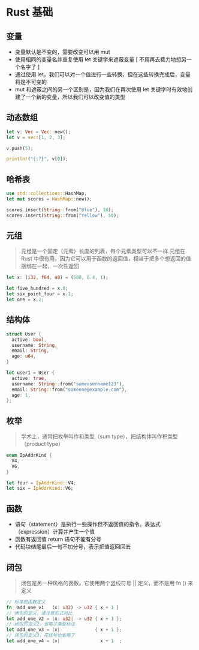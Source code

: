 # Rust 基础

## 变量

* 变量默认是不变的，需要改变可以用 mut
* 使用相同的变量名并重复使用 let 关键字来遮蔽变量 [ 不用再去费力地想另一个名字了 ]
* 通过使用 let，我们可以对一个值进行一些转换，但在这些转换完成后，变量将是不可变的
* mut 和遮蔽之间的另一个区别是，因为我们在再次使用 let 关键字时有效地创建了一个新的变量，所以我们可以改变值的类型

## 动态数组

```rust
let v: Vec = Vec::new();
let v = vec![1, 2, 3];

v.push(5);

println!("{:?}", v[0]);
```

## 哈希表

```rust
use std::collections::HashMap;
let mut scores = HashMap::new();

scores.insert(String::from("Blue"), 10); 
scores.insert(String::from("Yellow"), 50);
```

## 元组

> 元组是一个固定（元素）长度的列表，每个元素类型可以不一样
> 元组在 Rust 中很有用，因为它可以用于函数的返回值，相当于把多个想返回的值捆绑在一起，一次性返回

```rust
let x: (i32, f64, u8) = (500, 6.4, 1);

let five_hundred = x.0;
let six_point_four = x.1;
let one = x.2;
```

## 结构体

```rust
struct User {
  active: bool, 
  username: String, 
  email: String, 
  age: u64,
}

let user1 = User { 
  active: true, 
  username: String::from("someusername123"), 
  email: String::from("someone@example.com"), 
  age: 1, 
};
```

## 枚举

> 学术上，通常把枚举叫作和类型（sum type），把结构体叫作积类型（product type）

```rust
enum IpAddrKind { 
  V4, 
  V6,
}

let four = IpAddrKind::V4;
let six = IpAddrKind::V6;
```

## 函数

* 语句（statement）是执行一些操作但不返回值的指令。表达式（expression）计算并产生一个值
* 函数有返回值 return 语句不能有分号
* 代码块结尾最后一句不加分号，表示把值返回回去

## 闭包

> 闭包是另一种风格的函数。它使用两个竖线符号 || 定义，而不是用 fn () 来定义

```rust
// 标准的函数定义
fn  add_one_v1   (x: u32) -> u32 { x + 1 }
// 闭包的定义，请注意形式对比
let add_one_v2 = |x: u32| -> u32 { x + 1 };
// 闭包的定义2，省略了类型标注
let add_one_v3 = |x|             { x + 1 };
// 闭包的定义3，花括号也省略了
let add_one_v4 = |x|               x + 1  ;
```
